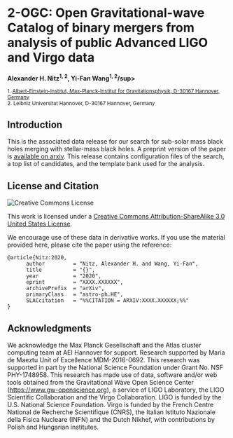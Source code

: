 # 2-OGC: Open Gravitational-wave Catalog of binary mergers from analysis of public Advanced LIGO and Virgo data
**Alexander H. Nitz<sup>1, 2</sup>, Yi-Fan Wang<sup>1, 2</sup>/sup>**

 <sub>1. [Albert-Einstein-Institut, Max-Planck-Institut for Gravitationsphysik, D-30167 Hannover, Germany](http://www.aei.mpg.de/obs-rel-cos)</sub>  
 <sub>2. Leibniz Universitat Hannover, D-30167 Hannover, Germany</sub>  

## Introduction ##

This is the associated data release for our search for sub-solar mass black holes merging with stellar-mass black holes. A preprint version of the paper
is [available on arxiv](). This release contains configuration files of the search, a top list of candidates, and the template bank used for the analysis. 

## License and Citation

![Creative Commons License](https://i.creativecommons.org/l/by-sa/3.0/us/88x31.png "Creative Commons License")

This work is licensed under a [Creative Commons Attribution-ShareAlike 3.0 United States License](http://creativecommons.org/licenses/by-sa/3.0/us/).

We encourage use of these data in derivative works. If you use the material provided here, please cite the paper using the reference:

```
@article{Nitz:2020,
      author         = "Nitz, Alexander H. and Wang, Yi-Fan",
      title          = "{}",
      year           = "2020",
      eprint         = "XXXX.XXXXXX",
      archivePrefix  = "arXiv",
      primaryClass   = "astro-ph.HE",
      SLACcitation   = "%%CITATION = ARXIV:XXXX.XXXXXX;%%"
}
```


## Acknowledgments ##
We acknowledge the Max Planck Gesellschaft and the Atlas cluster computing team at AEI Hannover for support. Research supported by Maria de Maeztu Unit of Excellence MDM-2016-0692. This research was supported in part by the National Science Foundation under Grant No. NSF PHY-1748958. This research has made use of data, software and/or web tools obtained from the Gravitational Wave Open Science Center (https://www.gw-openscience.org), a service of LIGO Laboratory, the LIGO Scientific Collaboration and the Virgo Collaboration. LIGO is funded by the U.S. National Science Foundation. Virgo is funded by the French Centre National de Recherche Scientifique (CNRS), the Italian Istituto Nazionale della Fisica Nucleare (INFN) and the Dutch Nikhef, with contributions by Polish and Hungarian institutes.
